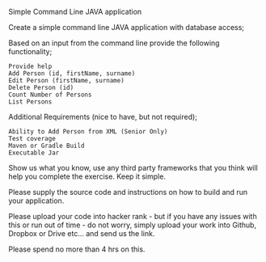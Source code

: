 Simple Command Line JAVA application

Create a simple command line JAVA application with database access;

Based on an input from the command line provide the following functionality;

    Provide help
    Add Person (id, firstName, surname)
    Edit Person (firstName, surname)
    Delete Person (id)
    Count Number of Persons
    List Persons

Additional Requirements (nice to have, but not required);

    Ability to Add Person from XML (Senior Only)
    Test coverage
    Maven or Gradle Build
    Executable Jar

Show us what you know, use any third party frameworks that you think will help you complete the exercise. Keep it simple.

Please supply the source code and instructions on how to build and run your application.

Please upload your code into hacker rank - but if you have any issues with this or run out of time - do not worry, simply upload your work into Github, Dropbox or Drive etc... and send us the link.

Please spend no more than 4 hrs on this.
